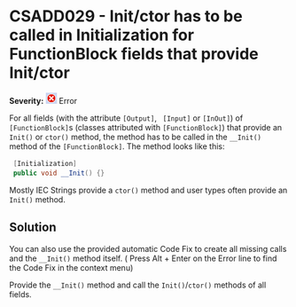 # CSADD029 - Init/ctor has to be called in Initialization for FunctionBlock fields that provide Init/ctor

**Severity:** ![Error](../images/Error.png) Error

For all fields (with the attribute `[Output]`, ` [Input]` or `[InOut]`) of `[FunctionBlock]`s (classes attributed with `[FunctionBlock]`) 
that provide an `Init()` or `ctor()` method, the method has to be called in the `__Init()` method of the `[FunctionBlock]`.
The method looks like this:

```c#
 [Initialization] 
 public void __Init() {}
```

Mostly IEC Strings provide a `ctor()` method and user types often provide an `Init()` method.

## Solution

You can also use the provided automatic Code Fix to create all missing calls and the `__Init()` method itself. ( Press Alt + Enter on the Error line to find the Code Fix in the context menu) 

Provide the `__Init()` method and call the  `Init()`/`ctor()` methods of all fields.